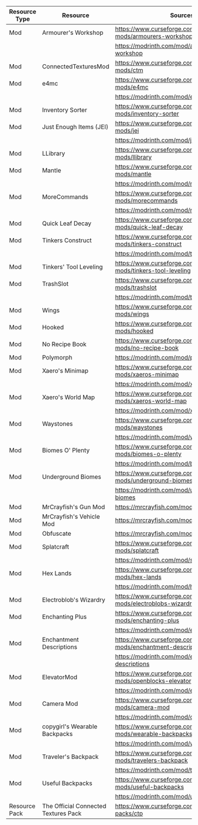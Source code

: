| Resource Type | Resource                             | Sources                                                                    |
|---------------|--------------------------------------|----------------------------------------------------------------------------|
| Mod           | Armourer's Workshop                  | https://www.curseforge.com/minecraft/mc-mods/armourers-workshop            |
|               |                                      | https://modrinth.com/mod/armourers-workshop                                |
| Mod           | ConnectedTexturesMod                 | https://www.curseforge.com/minecraft/mc-mods/ctm                           |
| Mod           | e4mc                                 | https://www.curseforge.com/minecraft/mc-mods/e4mc                          |
|               |                                      | https://modrinth.com/mod/e4mc                                              |
| Mod           | Inventory Sorter                     | https://www.curseforge.com/minecraft/mc-mods/inventory-sorter              |
| Mod           | Just Enough Items (JEI)              | https://www.curseforge.com/minecraft/mc-mods/jei                           |
|               |                                      | https://modrinth.com/mod/jei                                               |
| Mod           | LLibrary                             | https://www.curseforge.com/minecraft/mc-mods/llibrary                      |
| Mod           | Mantle                               | https://www.curseforge.com/minecraft/mc-mods/mantle                        |
|               |                                      | https://modrinth.com/mod/mantle                                            |
| Mod           | MoreCommands                         | https://www.curseforge.com/minecraft/mc-mods/morecommands                  |
|               |                                      | https://modrinth.com/mod/morecommands                                      |
| Mod           | Quick Leaf Decay                     | https://www.curseforge.com/minecraft/mc-mods/quick-leaf-decay              |
| Mod           | Tinkers  Construct                   | https://www.curseforge.com/minecraft/mc-mods/tinkers-construct             |
|               |                                      | https://modrinth.com/mod/tinkers-construct                                 |
| Mod           | Tinkers' Tool Leveling               | https://www.curseforge.com/minecraft/mc-mods/tinkers-tool-leveling         |
| Mod           | TrashSlot                            | https://www.curseforge.com/minecraft/mc-mods/trashslot                     |
|               |                                      | https://modrinth.com/mod/trashslot                                         |
| Mod           | Wings                                | https://www.curseforge.com/minecraft/mc-mods/wings                         |
| Mod           | Hooked                               | https://www.curseforge.com/minecraft/mc-mods/hooked                        |
| Mod           | No Recipe Book                       | https://www.curseforge.com/minecraft/mc-mods/no-recipe-book                |
| Mod           | Polymorph                            | https://modrinth.com/mod/polymorph                                         |
| Mod           | Xaero's Minimap                      | https://www.curseforge.com/minecraft/mc-mods/xaeros-minimap                |
|               |                                      | https://modrinth.com/mod/xaeros-minimap                                    |
| Mod           | Xaero's World Map                    | https://www.curseforge.com/minecraft/mc-mods/xaeros-world-map              |
|               |                                      | https://modrinth.com/mod/xaeros-world-map                                  |
| Mod           | Waystones                            | https://www.curseforge.com/minecraft/mc-mods/waystones                     |
|               |                                      | https://modrinth.com/mod/waystones                                         |
| Mod           | Biomes O' Plenty                     | https://www.curseforge.com/minecraft/mc-mods/biomes-o-plenty               |
|               |                                      | https://modrinth.com/mod/biomes-o-plenty                                   |
| Mod           | Underground Biomes                   | https://www.curseforge.com/minecraft/mc-mods/underground-biomes            |
|               |                                      | https://modrinth.com/mod/underground-biomes                                |
| Mod           | MrCrayfish's Gun Mod                 | https://mrcrayfish.com/mods/cgm                                            |
| Mod           | MrCrayfish's Vehicle Mod             | https://mrcrayfish.com/mods/vehicle                                        |
| Mod           | Obfuscate                            | https://mrcrayfish.com/mods/obfuscate                                      |
| Mod           | Splatcraft                           | https://www.curseforge.com/minecraft/mc-mods/splatcraft                    |
|               |                                      | https://modrinth.com/mod/splatcraft                                        |
| Mod           | Hex Lands                            | https://www.curseforge.com/minecraft/mc-mods/hex-lands                     |
|               |                                      | https://modrinth.com/mod/hexlands                                          |
| Mod           | Electroblob's Wizardry               | https://www.curseforge.com/minecraft/mc-mods/electroblobs-wizardry         |
| Mod           | Enchanting Plus                      | https://www.curseforge.com/minecraft/mc-mods/enchanting-plus               |
|               |                                      | https://modrinth.com/mod/enchanting-plus                                   |
| Mod           | Enchantment Descriptions             | https://www.curseforge.com/minecraft/mc-mods/enchantment-descriptions      |
|               |                                      | https://modrinth.com/mod/enchantment-descriptions                          |
| Mod           | ElevatorMod                          | https://www.curseforge.com/minecraft/mc-mods/openblocks-elevator           |
|               |                                      | https://modrinth.com/mod/elevatormod                                       |
| Mod           | Camera Mod                           | https://www.curseforge.com/minecraft/mc-mods/camera-mod                    |
|               |                                      | https://modrinth.com/mod/camera-mod                                        |
| Mod           | copygirl's Wearable Backpacks        | https://www.curseforge.com/minecraft/mc-mods/wearable-backpacks            |
|               |                                      | https://modrinth.com/mod/wearablebackpacks                                 |
| Mod           | Traveler's Backpack                  | https://www.curseforge.com/minecraft/mc-mods/travelers-backpack            |
|               |                                      | https://modrinth.com/mod/travelersbackpack                                 |
| Mod           | Useful Backpacks                     | https://www.curseforge.com/minecraft/mc-mods/useful-backpacks              |
|               |                                      | https://modrinth.com/mod/useful-backpacks                                  |
| Resource Pack | The Official Connected Textures Pack | https://www.curseforge.com/minecraft/texture-packs/ctp                     |
